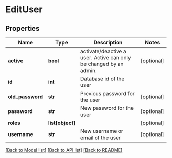 # EditUser

## Properties
Name | Type | Description | Notes
------------ | ------------- | ------------- | -------------
**active** | **bool** | activate/deactive a user. Active can only be changed by an admin. | [optional] 
**id** | **int** | Database id of the user | 
**old_password** | **str** | Previous password for the user | [optional] 
**password** | **str** | New password for the user | [optional] 
**roles** | **list[object]** |  | [optional] 
**username** | **str** | New username or email of the user | [optional] 

[[Back to Model list]](../README.md#documentation-for-models) [[Back to API list]](../README.md#documentation-for-api-endpoints) [[Back to README]](../README.md)


